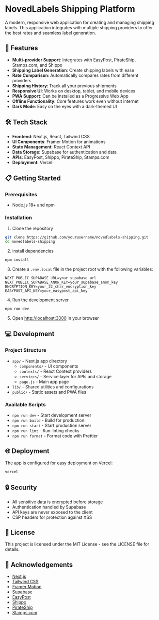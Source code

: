 # NovedLabels Shipping Platform

A modern, responsive web application for creating and managing shipping labels. This application integrates with multiple shipping providers to offer the best rates and seamless label generation.

## 🚀 Features

- **Multi-provider Support**: Integrates with EasyPost, PirateShip, Stamps.com, and Shippo
- **Shipping Label Generation**: Create shipping labels with ease
- **Rate Comparison**: Automatically compares rates from different providers
- **Shipping History**: Track all your previous shipments
- **Responsive UI**: Works on desktop, tablet, and mobile devices
- **PWA Support**: Can be installed as a Progressive Web App
- **Offline Functionality**: Core features work even without internet
- **Dark Mode**: Easy on the eyes with a dark-themed UI

## 🛠️ Tech Stack

- **Frontend**: Next.js, React, Tailwind CSS
- **UI Components**: Framer Motion for animations
- **State Management**: React Context API
- **Data Storage**: Supabase for authentication and data
- **APIs**: EasyPost, Shippo, PirateShip, Stamps.com
- **Deployment**: Vercel

## 📋 Getting Started

### Prerequisites

- Node.js 18+ and npm

### Installation

1. Clone the repository
```bash
git clone https://github.com/yourusername/novedlabels-shipping.git
cd novedlabels-shipping
```

2. Install dependencies
```bash
npm install
```

3. Create a `.env.local` file in the project root with the following variables:
```
NEXT_PUBLIC_SUPABASE_URL=your_supabase_url
NEXT_PUBLIC_SUPABASE_ANON_KEY=your_supabase_anon_key
ENCRYPTION_KEY=your_32_char_encryption_key
EASYPOST_API_KEY=your_easypost_api_key
```

4. Run the development server
```bash
npm run dev
```

5. Open [http://localhost:3000](http://localhost:3000) in your browser

## 💻 Development

### Project Structure

- `app/` - Next.js app directory
  - `components/` - UI components
  - `contexts/` - React Context providers
  - `services/` - Service layer for APIs and storage
  - `page.js` - Main app page
- `lib/` - Shared utilities and configurations
- `public/` - Static assets and PWA files

### Available Scripts

- `npm run dev` - Start development server
- `npm run build` - Build for production
- `npm run start` - Start production server
- `npm run lint` - Run linting checks
- `npm run format` - Format code with Prettier

## 🌐 Deployment

The app is configured for easy deployment on Vercel:

```bash
vercel
```

## 🔒 Security

- All sensitive data is encrypted before storage
- Authentication handled by Supabase
- API keys are never exposed to the client
- CSP headers for protection against XSS

## 📄 License

This project is licensed under the MIT License - see the LICENSE file for details.

## 🙏 Acknowledgements

- [Next.js](https://nextjs.org/)
- [Tailwind CSS](https://tailwindcss.com/)
- [Framer Motion](https://www.framer.com/motion/)
- [Supabase](https://supabase.io/)
- [EasyPost](https://www.easypost.com/)
- [Shippo](https://goshippo.com/)
- [PirateShip](https://www.pirateship.com/)
- [Stamps.com](https://www.stamps.com/)